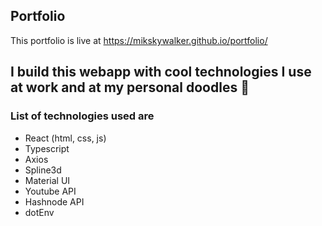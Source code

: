 ## Portfolio

This portfolio is live at https://mikskywalker.github.io/portfolio/ 

## I build this webapp with cool technologies I use at work and at my personal doodles 🍻

### List of technologies used are
- React (html, css, js)
- Typescript
- Axios
- Spline3d
- Material UI
- Youtube API
- Hashnode API
- dotEnv

